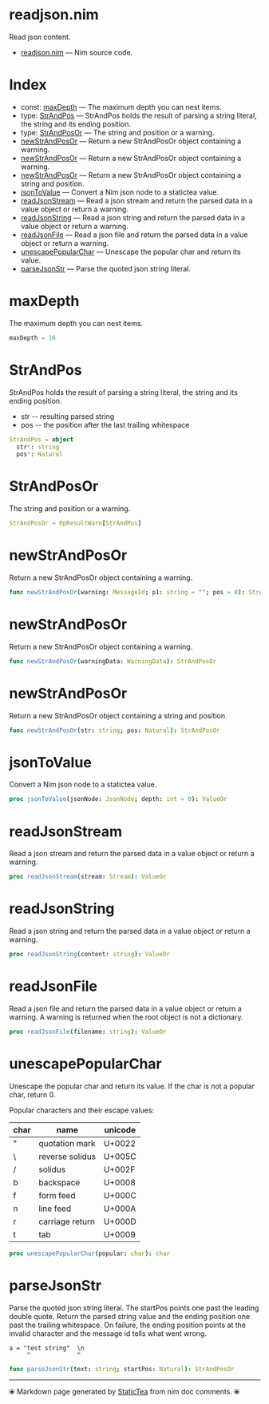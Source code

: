 # readjson.nim

Read json content.

* [readjson.nim](../src/readjson.nim) &mdash; Nim source code.
# Index

* const: [maxDepth](#maxdepth) &mdash; The maximum depth you can nest items.
* type: [StrAndPos](#strandpos) &mdash; StrAndPos holds the result of parsing a string literal, the
string and its ending position.
* type: [StrAndPosOr](#strandposor) &mdash; The string and position or a warning.
* [newStrAndPosOr](#newstrandposor) &mdash; Return a new StrAndPosOr object containing a warning.
* [newStrAndPosOr](#newstrandposor-1) &mdash; Return a new StrAndPosOr object containing a warning.
* [newStrAndPosOr](#newstrandposor-2) &mdash; Return a new StrAndPosOr object containing a string and position.
* [jsonToValue](#jsontovalue) &mdash; Convert a Nim json node to a statictea value.
* [readJsonStream](#readjsonstream) &mdash; Read a json stream and return the parsed data in a value object or return a warning.
* [readJsonString](#readjsonstring) &mdash; Read a json string and return the parsed data in a value object or return a warning.
* [readJsonFile](#readjsonfile) &mdash; Read a json file and return the parsed data in a value object or return a warning.
* [unescapePopularChar](#unescapepopularchar) &mdash; Unescape the popular char and return its value.
* [parseJsonStr](#parsejsonstr) &mdash; Parse the quoted json string literal.

# maxDepth

The maximum depth you can nest items.

```nim
maxDepth = 16
```

# StrAndPos

StrAndPos holds the result of parsing a string literal, the
string and its ending position.

* str -- resulting parsed string
* pos -- the position after the last trailing whitespace

```nim
StrAndPos = object
  str*: string
  pos*: Natural

```

# StrAndPosOr

The string and position or a warning.

```nim
StrAndPosOr = OpResultWarn[StrAndPos]
```

# newStrAndPosOr

Return a new StrAndPosOr object containing a warning.

```nim
func newStrAndPosOr(warning: MessageId; p1: string = ""; pos = 0): StrAndPosOr
```

# newStrAndPosOr

Return a new StrAndPosOr object containing a warning.

```nim
func newStrAndPosOr(warningData: WarningData): StrAndPosOr
```

# newStrAndPosOr

Return a new StrAndPosOr object containing a string and position.

```nim
func newStrAndPosOr(str: string; pos: Natural): StrAndPosOr
```

# jsonToValue

Convert a Nim json node to a statictea value.

```nim
proc jsonToValue(jsonNode: JsonNode; depth: int = 0): ValueOr
```

# readJsonStream

Read a json stream and return the parsed data in a value object or return a warning.

```nim
proc readJsonStream(stream: Stream): ValueOr
```

# readJsonString

Read a json string and return the parsed data in a value object or return a warning.

```nim
proc readJsonString(content: string): ValueOr
```

# readJsonFile

Read a json file and return the parsed data in a value object or return a warning. A warning is returned when the root object is not a dictionary.

```nim
proc readJsonFile(filename: string): ValueOr
```

# unescapePopularChar

Unescape the popular char and return its value. If the char is
not a popular char, return 0.

 Popular characters and their escape values:

|char      | name           | unicode|
|----------|----------------|--------|
|"         | quotation mark | U+0022 |
|\        | reverse solidus| U+005C |
|/         | solidus        | U+002F |
|b         | backspace      | U+0008 |
|f         | form feed      | U+000C |
|n         | line feed      | U+000A |
|r         | carriage return| U+000D |
|t         | tab            | U+0009 |

```nim
proc unescapePopularChar(popular: char): char
```

# parseJsonStr

Parse the quoted json string literal. The startPos points one
past the leading double quote.  Return the parsed string value
and the ending position one past the trailing whitespace. On
failure, the ending position points at the invalid character and
the message id tells what went wrong.

~~~
a = "test string"  \n
     ^             ^
~~~~

```nim
func parseJsonStr(text: string; startPos: Natural): StrAndPosOr
```


---
⦿ Markdown page generated by [StaticTea](https://github.com/flenniken/statictea/) from nim doc comments. ⦿
